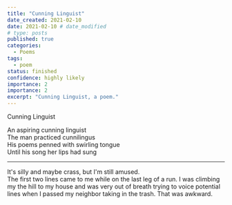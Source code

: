 ```yaml
---
title: "Cunning Linguist"
date_created: 2021-02-10
date: 2021-02-10 # date_modified
# type: posts
published: true
categories:
  - Poems
tags:
  - poem
status: finished
confidence: highly likely
importance: 2
importance: 2
excerpt: "Cunning Linguist, a poem."
---
```


Cunning Linguist

An aspiring cunning linguist  
The man practiced cunnilingus  
His poems penned with swirling tongue  
Until his song her lips had sung  

---

It's silly and maybe crass, but I'm still amused.  
The first two lines came to me while on the last leg of a run. I was climbing my the hill to my house and was very out of breath trying to voice potential lines when I  passed my neighbor taking in the trash. That was awkward.